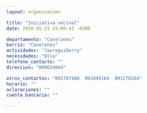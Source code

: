 ```yaml
---
layout: organizacion

title: "Iniciativa vecinal"
date: 2020-05-21 15:09:43 -0300

departamento: "Canelones"
barrio: "Canelones"
actividades: "Jaureguiberry"
necesidades: "Olla"
telefono_contacto: ""
direccion: "099624044"

otros_contactos: "092787480  091049164  091278284"
horario: ""
aclaraciones: ""
cuenta_bancaria: ""

---
```

